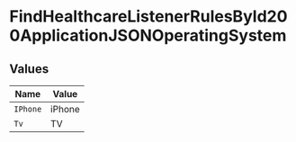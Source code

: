 # FindHealthcareListenerRulesById200ApplicationJSONOperatingSystem


## Values

| Name     | Value    |
| -------- | -------- |
| `IPhone` | iPhone   |
| `Tv`     | TV       |